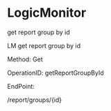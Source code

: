 #     LogicMonitor


get report group by id

LM get report group by id

Method: Get

OperationID: getReportGroupById

EndPoint:

/report/groups/{id}
